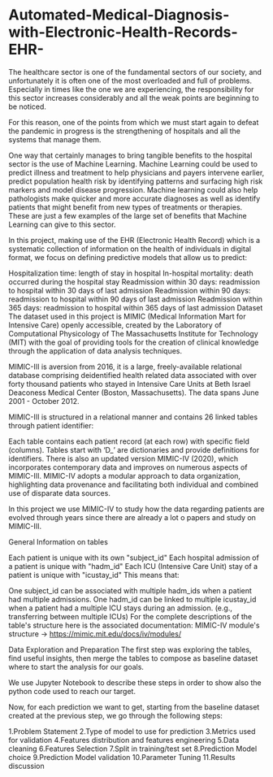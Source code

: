 # Automated-Medical-Diagnosis-with-Electronic-Health-Records-EHR-

The healthcare sector is one of the fundamental sectors of our society, and unfortunately it is often one of the most overloaded and full of problems. Especially in times like the one we are experiencing, the responsibility for this sector increases considerably and all the weak points are beginning to be noticed.

For this reason, one of the points from which we must start again to defeat the pandemic in progress is the strengthening of hospitals and all the systems that manage them.

One way that certainly manages to bring tangible benefits to the hospital sector is the use of Machine Learning. Machine Learning could be used to predict illness and treatment to help physicians and payers intervene earlier, predict population health risk by identifying patterns and surfacing high risk markers and model disease progression. Machine learning could also help pathologists make quicker and more accurate diagnoses as well as identify patients that might benefit from new types of treatments or therapies. These are just a few examples of the large set of benefits that Machine Learning can give to this sector.

In this project, making use of the EHR (Electronic Health Record) which is a systematic collection of information on the health of individuals in digital format, we focus on defining predictive models that allow us to predict:

Hospitalization time: length of stay in hospital
In-hospital mortality: death occurred during the hospital stay
Readmission within 30 days: readmission to hospital within 30 days of last admission
Readmission within 90 days: readmission to hospital within 90 days of last admission
Readmission within 365 days: readmission to hospital within 365 days of last admission
Dataset
The dataset used in this project is MIMIC (Medical Information Mart for Intensive Care) openly accessible, created by the Laboratory of Computational Physicology of The Massachusetts Institute for Technology (MIT) with the goal of providing tools for the creation of clinical knowledge through the application of data analysis techniques.

MIMIC-III is aversion from 2016, it is a large, freely-available relational database comprising deidentified health related data associated with over forty thousand patients who stayed in Intensive Care Units at Beth Israel Deaconess Medical Center (Boston, Massachusetts). The data spans June 2001 - October 2012.

MIMIC-III is structured in a relational manner and contains 26 linked tables through patient identifier:

Each table contains each patient record (at each row) with specific field (columns).
Tables start with ‘D_’ are dictionaries and provide definitions for identifiers.
There is also an updated version MIMIC-IV (2020), which incorporates contemporary data and improves on numerous aspects of MIMIC-III. MIMIC-IV adopts a modular approach to data organization, highlighting data provenance and facilitating both individual and combined use of disparate data sources.

In this project we use MIMIC-IV to study how the data regarding patients are evolved through years since there are already a lot o papers and study on MIMIC-III.

General Information on tables

Each patient is unique with its own "subject_id"
Each hospital admission of a patient is unique with "hadm_id"
Each ICU (Intensive Care Unit) stay of a patient is unique with "icustay_id"
This means that:

One subject_id can be associated with multiple hadm_ids when a patient had multiple admissions.
One hadm_id can be linked to multiple icustay_id when a patient had a multiple ICU stays during an admission. (e.g., transferring between multiple ICUs)
For the complete descriptions of the table's structure here is the associated documentation: MIMIC-IV module's structure -> https://mimic.mit.edu/docs/iv/modules/

Data Exploration and Preparation
The first step was exploring the tables, find useful insights, then merge the tables to compose as baseline dataset where to start the analysis for our goals.

We use Jupyter Notebook to describe these steps in order to show also the python code used to reach our target.

Now, for each prediction we want to get, starting from the baseline dataset created at the previous step, we go through the following steps:

1.Problem Statement
2.Type of model to use for prediction
3.Metrics used for validation
4.Features distribution and features engineering
5.Data cleaning
6.Features Selection
7.Split in training/test set
8.Prediction Model choice
9.Prediction Model validation
10.Parameter Tuning
11.Results discussion
